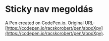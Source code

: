 # Sticky nav megoldás

A Pen created on CodePen.io. Original URL: [https://codepen.io/racskorobert/pen/abpoXpv](https://codepen.io/racskorobert/pen/abpoXpv).


